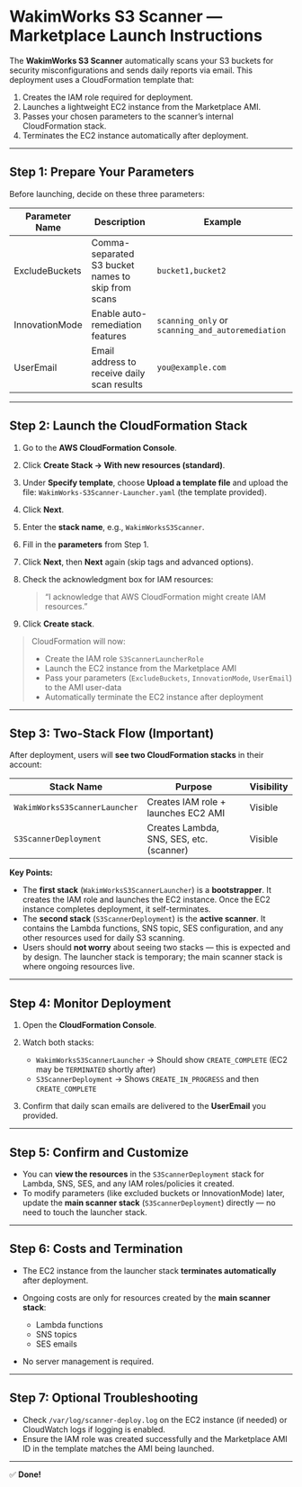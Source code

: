 # **WakimWorks S3 Scanner — Marketplace Launch Instructions**

The **WakimWorks S3 Scanner** automatically scans your S3 buckets for security misconfigurations and sends daily reports via email. This deployment uses a CloudFormation template that:

1. Creates the IAM role required for deployment.
2. Launches a lightweight EC2 instance from the Marketplace AMI.
3. Passes your chosen parameters to the scanner’s internal CloudFormation stack.
4. Terminates the EC2 instance automatically after deployment.

---

## **Step 1: Prepare Your Parameters**

Before launching, decide on these three parameters:

| Parameter Name | Description                                        | Example                                           |
| -------------- | -------------------------------------------------- | ------------------------------------------------- |
| ExcludeBuckets | Comma-separated S3 bucket names to skip from scans | `bucket1,bucket2`                                 |
| InnovationMode | Enable auto-remediation features                   | `scanning_only` or `scanning_and_autoremediation` |
| UserEmail      | Email address to receive daily scan results        | `you@example.com`                                 |

---

## **Step 2: Launch the CloudFormation Stack**

1. Go to the **AWS CloudFormation Console**.
2. Click **Create Stack → With new resources (standard)**.
3. Under **Specify template**, choose **Upload a template file** and upload the file:
   `WakimWorks-S3Scanner-Launcher.yaml` (the template provided).
4. Click **Next**.
5. Enter the **stack name**, e.g., `WakimWorksS3Scanner`.
6. Fill in the **parameters** from Step 1.
7. Click **Next**, then **Next** again (skip tags and advanced options).
8. Check the acknowledgment box for IAM resources:

   > “I acknowledge that AWS CloudFormation might create IAM resources.”
9. Click **Create stack**.

> CloudFormation will now:
>
> * Create the IAM role `S3ScannerLauncherRole`
> * Launch the EC2 instance from the Marketplace AMI
> * Pass your parameters (`ExcludeBuckets`, `InnovationMode`, `UserEmail`) to the AMI user-data
> * Automatically terminate the EC2 instance after deployment

---

## **Step 3: Two-Stack Flow (Important)**

After deployment, users will **see two CloudFormation stacks** in their account:

| Stack Name                    | Purpose                                  | Visibility |
| ----------------------------- | ---------------------------------------- | ---------- |
| `WakimWorksS3ScannerLauncher` | Creates IAM role + launches EC2 AMI      | Visible    |
| `S3ScannerDeployment`         | Creates Lambda, SNS, SES, etc. (scanner) | Visible    |

**Key Points:**

* The **first stack** (`WakimWorksS3ScannerLauncher`) is a **bootstrapper**. It creates the IAM role and launches the EC2 instance. Once the EC2 instance completes deployment, it self-terminates.
* The **second stack** (`S3ScannerDeployment`) is the **active scanner**. It contains the Lambda functions, SNS topic, SES configuration, and any other resources used for daily S3 scanning.
* Users should **not worry** about seeing two stacks — this is expected and by design. The launcher stack is temporary; the main scanner stack is where ongoing resources live.

---

## **Step 4: Monitor Deployment**

1. Open the **CloudFormation Console**.
2. Watch both stacks:

   * `WakimWorksS3ScannerLauncher` → Should show `CREATE_COMPLETE` (EC2 may be `TERMINATED` shortly after)
   * `S3ScannerDeployment` → Shows `CREATE_IN_PROGRESS` and then `CREATE_COMPLETE`
3. Confirm that daily scan emails are delivered to the **UserEmail** you provided.

---

## **Step 5: Confirm and Customize**

* You can **view the resources** in the `S3ScannerDeployment` stack for Lambda, SNS, SES, and any IAM roles/policies it created.
* To modify parameters (like excluded buckets or InnovationMode) later, update the **main scanner stack** (`S3ScannerDeployment`) directly — no need to touch the launcher stack.

---

## **Step 6: Costs and Termination**

* The EC2 instance from the launcher stack **terminates automatically** after deployment.
* Ongoing costs are only for resources created by the **main scanner stack**:

  * Lambda functions
  * SNS topics
  * SES emails
* No server management is required.

---

## **Step 7: Optional Troubleshooting**

* Check `/var/log/scanner-deploy.log` on the EC2 instance (if needed) or CloudWatch logs if logging is enabled.
* Ensure the IAM role was created successfully and the Marketplace AMI ID in the template matches the AMI being launched.

---

✅ **Done!**
